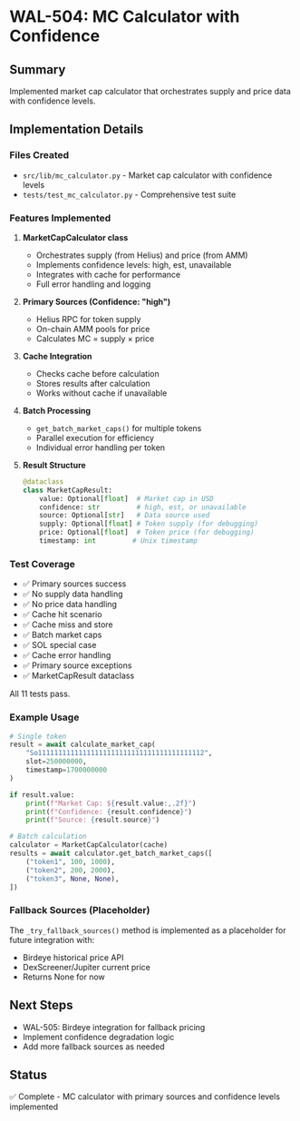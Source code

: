 # WAL-504: MC Calculator with Confidence

## Summary
Implemented market cap calculator that orchestrates supply and price data with confidence levels.

## Implementation Details

### Files Created
- `src/lib/mc_calculator.py` - Market cap calculator with confidence levels
- `tests/test_mc_calculator.py` - Comprehensive test suite

### Features Implemented
1. **MarketCapCalculator class**
   - Orchestrates supply (from Helius) and price (from AMM)
   - Implements confidence levels: high, est, unavailable
   - Integrates with cache for performance
   - Full error handling and logging

2. **Primary Sources (Confidence: "high")**
   - Helius RPC for token supply
   - On-chain AMM pools for price
   - Calculates MC = supply × price

3. **Cache Integration**
   - Checks cache before calculation
   - Stores results after calculation
   - Works without cache if unavailable

4. **Batch Processing**
   - `get_batch_market_caps()` for multiple tokens
   - Parallel execution for efficiency
   - Individual error handling per token

5. **Result Structure**
   ```python
   @dataclass
   class MarketCapResult:
       value: Optional[float]  # Market cap in USD
       confidence: str         # high, est, or unavailable
       source: Optional[str]   # Data source used
       supply: Optional[float] # Token supply (for debugging)
       price: Optional[float]  # Token price (for debugging)
       timestamp: int         # Unix timestamp
   ```

### Test Coverage
- ✅ Primary sources success
- ✅ No supply data handling
- ✅ No price data handling
- ✅ Cache hit scenario
- ✅ Cache miss and store
- ✅ Batch market caps
- ✅ SOL special case
- ✅ Cache error handling
- ✅ Primary source exceptions
- ✅ MarketCapResult dataclass

All 11 tests pass.

### Example Usage
```python
# Single token
result = await calculate_market_cap(
    "So11111111111111111111111111111111111111112",
    slot=250000000,
    timestamp=1700000000
)

if result.value:
    print(f"Market Cap: ${result.value:,.2f}")
    print(f"Confidence: {result.confidence}")
    print(f"Source: {result.source}")

# Batch calculation
calculator = MarketCapCalculator(cache)
results = await calculator.get_batch_market_caps([
    ("token1", 100, 1000),
    ("token2", 200, 2000),
    ("token3", None, None),
])
```

### Fallback Sources (Placeholder)
The `_try_fallback_sources()` method is implemented as a placeholder for future integration with:
- Birdeye historical price API
- DexScreener/Jupiter current price
- Returns None for now

## Next Steps
- WAL-505: Birdeye integration for fallback pricing
- Implement confidence degradation logic
- Add more fallback sources as needed

## Status
✅ Complete - MC calculator with primary sources and confidence levels implemented 
